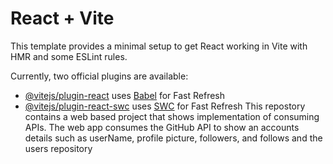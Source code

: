 # React + Vite

This template provides a minimal setup to get React working in Vite with HMR and some ESLint rules.

Currently, two official plugins are available:

- [@vitejs/plugin-react](https://github.com/vitejs/vite-plugin-react/blob/main/packages/plugin-react/README.md) uses [Babel](https://babeljs.io/) for Fast Refresh
- [@vitejs/plugin-react-swc](https://github.com/vitejs/vite-plugin-react-swc) uses [SWC](https://swc.rs/) for Fast Refresh
  T h i s   r e p o s t o r y   c o n t a i n s   a   w e b   b a s e d   p r o j e c t   t h a t   s h o w s   i m p l e m e n t a t i o n   o f   c o n s u m i n g   A P I s .   T h e   w e b   a p p   c o n s u m e s   t h e   G i t H u b   A P I   t o   s h o w   a n   a c c o u n t s   d e t a i l s   s u c h   a s   u s e r N a m e ,   p r o f i l e   p i c t u r e ,   f o l l o w e r s ,   a n d   f o l l o w s   a n d   t h e   u s e r s   r e p o s i t o r y 
   
   
